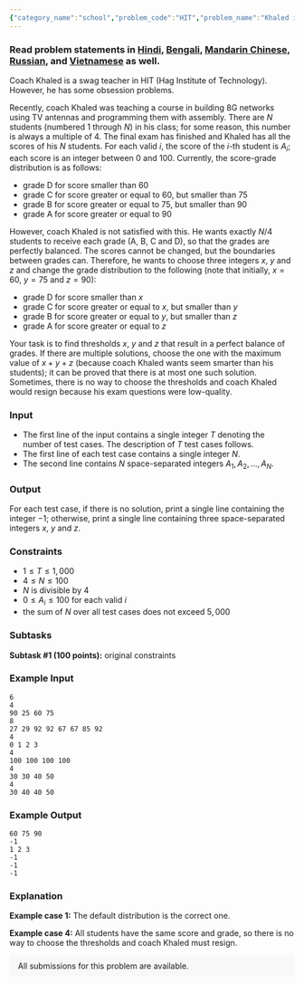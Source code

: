 ```yaml
---
{"category_name":"school","problem_code":"HIT","problem_name":"Khaled in HIT","problemComponents":{"constraints":"","constraintsState":false,"subtasks":"","subtasksState":false,"inputFormat":"","inputFormatState":false,"outputFormat":"","outputFormatState":false,"sampleTestCases":{"0":{"id":1,"input":"6\n4\n90 25 60 75\n8\n27 29 92 92 67 67 85 92\n4\n0 1 2 3\n4\n100 100 100 100\n4\n30 30 40 50\n4\n30 40 40 50","output":"60 75 90\n-1\n1 2 3\n-1\n-1\n-1","explanation":"**Example case 1:** The default distribution is the correct one.\n\n**Example case 4:** All students have the same score and grade, so there is no way to choose the thresholds and coach Khaled must resign.","isDeleted":false}}},"video_editorial_url":"","languages_supported":{"0":"CPP14","1":"C","2":"JAVA","3":"PYTH 3.6","4":"PYTH","5":"PYP3","6":"CS2","7":"ADA","8":"PYPY","9":"TEXT","10":"PAS fpc","11":"NODEJS","12":"RUBY","13":"PHP","14":"GO","15":"HASK","16":"TCL","17":"PERL","18":"SCALA","19":"LUA","20":"kotlin","21":"BASH","22":"JS","23":"LISP sbcl","24":"rust","25":"PAS gpc","26":"BF","27":"CLOJ","28":"R","29":"D","30":"CAML","31":"FORT","32":"ASM","33":"swift","34":"FS","35":"WSPC","36":"LISP clisp","37":"SQL","38":"SCM guile","39":"PERL6","40":"ERL","41":"CLPS","42":"ICK","43":"NICE","44":"PRLG","45":"ICON","46":"COB","47":"SCM chicken","48":"PIKE","49":"SCM qobi","50":"ST","51":"NEM"},"max_timelimit":1,"source_sizelimit":50000,"problem_author":"jafarbadour","problem_tester":null,"date_added":"24-10-2019","tags":{"0":"jafarbadour","1":"jafarbadour","2":"ltime77"},"problem_difficulty_level":"Simple","best_tag":"","editorial_url":"https://discuss.codechef.com/problems/HIT","time":{"view_start_date":1572111000,"submit_start_date":1572111000,"visible_start_date":1572111000,"end_date":1735669800},"is_direct_submittable":false,"problemDiscussURL":"https://discuss.codechef.com/search?q=HIT","is_proctored":false,"visitedContests":{},"layout":"problem"}
---
```

### Read problem statements in [Hindi](https://www.codechef.com/download/translated/LTIME77/hindi/HIT.pdf), [Bengali](https://www.codechef.com/download/translated/LTIME77/bengali/HIT.pdf), [Mandarin Chinese](https://www.codechef.com/download/translated/LTIME77/mandarin/HIT.pdf), [Russian](https://www.codechef.com/download/translated/LTIME77/russian/HIT.pdf), and [Vietnamese](https://www.codechef.com/download/translated/LTIME77/vietnamese/HIT.pdf) as well.

Coach Khaled is a swag teacher in HIT (Hag Institute of Technology). However, he has some obsession problems.

Recently, coach Khaled was teaching a course in building 8G networks using TV antennas and programming them with assembly. There are $N$ students (numbered $1$ through $N$) in his class; for some reason, this number is always a multiple of $4$. The final exam has finished and Khaled has all the scores of his $N$ students. For each valid $i$, the score of the $i$-th student is $A_i$; each score is an integer between $0$ and $100$. Currently, the score-grade distribution is as follows:
- grade D for score smaller than $60$
- grade C for score greater or equal to $60$, but smaller than $75$
- grade B for score greater or equal to $75$, but smaller than $90$
- grade A for score greater or equal to $90$

However, coach Khaled is not satisfied with this. He wants exactly $N/4$ students to receive each grade (A, B, C and D), so that the grades are perfectly balanced. The scores cannot be changed, but the boundaries between grades can. Therefore, he wants to choose three integers $x$, $y$ and $z$ and change the grade distribution to the following (note that initially, $x = 60$, $y = 75$ and $z = 90$):
- grade D for score smaller than $x$
- grade C for score greater or equal to $x$, but smaller than $y$
- grade B for score greater or equal to $y$, but smaller than $z$
- grade A for score greater or equal to $z$

Your task is to find thresholds $x$, $y$ and $z$ that result in a perfect balance of grades. If there are multiple solutions, choose the one with the maximum value of $x+y+z$ (because coach Khaled wants seem smarter than his students); it can be proved that there is at most one such solution. Sometimes, there is no way to choose the thresholds and coach Khaled would resign because his exam questions were low-quality.

### Input
- The first line of the input contains a single integer $T$ denoting the number of test cases. The description of $T$ test cases follows.
- The first line of each test case contains a single integer $N$.
- The second line contains $N$ space-separated integers $A_1, A_2, \ldots, A_N$.

### Output
For each test case, if there is no solution, print a single line containing the integer $-1$; otherwise, print a single line containing three space-separated integers $x$, $y$ and $z$.

### Constraints
- $1 \le T \le 1,000$
- $4 \le N \le 100$
- $N$ is divisible by $4$
- $0 \le A_i \le 100$ for each valid $i$
- the sum of $N$ over all test cases does not exceed $5,000$

### Subtasks
**Subtask #1 (100 points):** original constraints

### Example Input
```
6
4
90 25 60 75
8
27 29 92 92 67 67 85 92
4
0 1 2 3
4
100 100 100 100
4
30 30 40 50
4
30 40 40 50
```

### Example Output
```
60 75 90
-1
1 2 3
-1
-1
-1
```

### Explanation
**Example case 1:** The default distribution is the correct one.

**Example case 4:** All students have the same score and grade, so there is no way to choose the thresholds and coach Khaled must resign.

<aside style='background: #f8f8f8;padding: 10px 15px;'><div>All submissions for this problem are available.</div></aside>